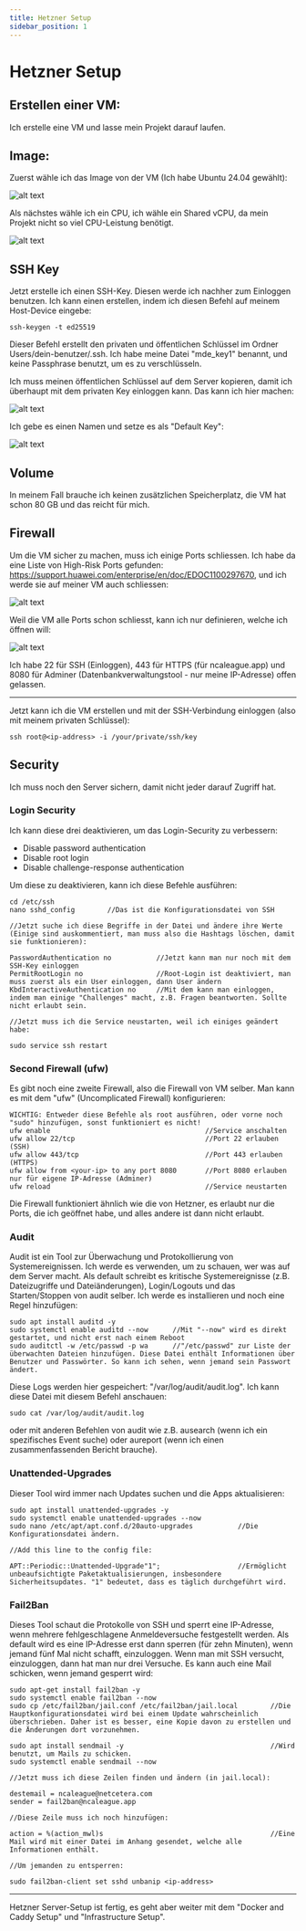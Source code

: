 ```yaml
---
title: Hetzner Setup
sidebar_position: 1
---
```


# Hetzner Setup

## Erstellen einer VM:

Ich erstelle eine VM und lasse mein Projekt darauf laufen.

## Image:

Zuerst wähle ich das Image von der VM (Ich habe Ubuntu 24.04 gewählt):

![alt text](image.png)

Als nächstes wähle ich ein CPU, ich wähle ein Shared vCPU, da mein Projekt nicht so viel CPU-Leistung benötigt.

![alt text](image-1.png)

## SSH Key

Jetzt erstelle ich einen SSH-Key. Diesen werde ich nachher zum Einloggen benutzen. Ich kann einen erstellen, indem ich diesen Befehl auf meinem Host-Device eingebe:

```
ssh-keygen -t ed25519
```

Dieser Befehl erstellt den privaten und öffentlichen Schlüssel im Ordner Users/dein-benutzer/.ssh. Ich habe meine Datei "mde_key1" benannt, und keine Passphrase benutzt, um es zu verschlüsseln.

Ich muss meinen öffentlichen Schlüssel auf dem Server kopieren, damit ich überhaupt mit dem privaten Key einloggen kann. Das kann ich hier machen:

![alt text](image-2.png)

Ich gebe es einen Namen und setze es als "Default Key":

![alt text](image-3.png)

## Volume

In meinem Fall brauche ich keinen zusätzlichen Speicherplatz, die VM hat schon 80 GB und das reicht für mich.

## Firewall

Um die VM sicher zu machen, muss ich einige Ports schliessen. Ich habe da eine Liste von High-Risk Ports gefunden: https://support.huawei.com/enterprise/en/doc/EDOC1100297670, und ich werde sie auf meiner VM auch schliessen:

![alt text](image-4.png)

Weil die VM alle Ports schon schliesst, kann ich nur definieren, welche ich öffnen will:

![alt text](image-5.png)

Ich habe 22 für SSH (Einloggen), 443 für HTTPS (für ncaleague.app) und 8080 für Adminer (Datenbankverwaltungstool - nur meine IP-Adresse) offen gelassen.

---

Jetzt kann ich die VM erstellen und mit der SSH-Verbindung einloggen (also mit meinem privaten Schlüssel):

```
ssh root@<ip-address> -i /your/private/ssh/key
```

## Security

Ich muss noch den Server sichern, damit nicht jeder darauf Zugriff hat.

### Login Security

Ich kann diese drei deaktivieren, um das Login-Security zu verbessern:

- Disable password authentication
- Disable root login
- Disable challenge-response authentication

Um diese zu deaktivieren, kann ich diese Befehle ausführen:

```
cd /etc/ssh
nano sshd_config        //Das ist die Konfigurationsdatei von SSH

//Jetzt suche ich diese Begriffe in der Datei und ändere ihre Werte (Einige sind auskommentiert, man muss also die Hashtags löschen, damit sie funktionieren):

PasswordAuthentication no           //Jetzt kann man nur noch mit dem SSH-Key einloggen
PermitRootLogin no                  //Root-Login ist deaktiviert, man muss zuerst als ein User einloggen, dann User ändern
KbdInteractiveAuthentication no     //Mit dem kann man einloggen, indem man einige "Challenges" macht, z.B. Fragen beantworten. Sollte nicht erlaubt sein.

//Jetzt muss ich die Service neustarten, weil ich einiges geändert habe:

sudo service ssh restart
```

### Second Firewall (ufw)

Es gibt noch eine zweite Firewall, also die Firewall von VM selber. Man kann es mit dem "ufw" (Uncomplicated Firewall) konfigurieren:

```
WICHTIG: Entweder diese Befehle als root ausführen, oder vorne noch "sudo" hinzufügen, sonst funktioniert es nicht!
ufw enable                                      //Service anschalten
ufw allow 22/tcp                                //Port 22 erlauben (SSH)
ufw allow 443/tcp                               //Port 443 erlauben (HTTPS)
ufw allow from <your-ip> to any port 8080       //Port 8080 erlauben nur für eigene IP-Adresse (Adminer)
ufw reload                                      //Service neustarten
```

Die Firewall funktioniert ähnlich wie die von Hetzner, es erlaubt nur die Ports, die ich geöffnet habe, und alles andere ist dann nicht erlaubt.

### Audit

Audit ist ein Tool zur Überwachung und Protokollierung von Systemereignissen. Ich werde es verwenden, um zu schauen, wer was auf dem Server macht. Als default schreibt es kritische Systemereignisse (z.B. Dateizugriffe und Dateiänderungen), Login/Logouts und das Starten/Stoppen von audit selber. Ich werde es installieren und noch eine Regel hinzufügen:

```
sudo apt install auditd -y
sudo systemctl enable auditd --now      //Mit "--now" wird es direkt gestartet, und nicht erst nach einem Reboot
sudo auditctl -w /etc/passwd -p wa      //"/etc/passwd" zur Liste der überwachten Dateien hinzufügen. Diese Datei enthält Informationen über Benutzer und Passwörter. So kann ich sehen, wenn jemand sein Passwort ändert.
```

Diese Logs werden hier gespeichert: "/var/log/audit/audit.log". Ich kann diese Datei mit diesem Befehl anschauen:

```
sudo cat /var/log/audit/audit.log
```

oder mit anderen Befehlen von audit wie z.B. ausearch (wenn ich ein spezifisches Event suche) oder aureport (wenn ich einen zusammenfassenden Bericht brauche).

### Unattended-Upgrades

Dieser Tool wird immer nach Updates suchen und die Apps aktualisieren:

```
sudo apt install unattended-upgrades -y
sudo systemctl enable unattended-upgrades --now
sudo nano /etc/apt/apt.conf.d/20auto-upgrades           //Die Konfigurationsdatei ändern.

//Add this line to the config file:

APT::Periodic::Unattended-Upgrade"1";                   //Ermöglicht unbeaufsichtigte Paketaktualisierungen, insbesondere Sicherheitsupdates. "1" bedeutet, dass es täglich durchgeführt wird.
```

### Fail2Ban

Dieses Tool schaut die Protokolle von SSH und sperrt eine IP-Adresse, wenn mehrere fehlgeschlagene Anmeldeversuche festgestellt werden. Als default wird es eine IP-Adresse erst dann sperren (für zehn Minuten), wenn jemand fünf Mal nicht schafft, einzuloggen. Wenn man mit SSH versucht, einzuloggen, dann hat man nur drei Versuche. Es kann auch eine Mail schicken, wenn jemand gesperrt wird:

```
sudo apt-get install fail2ban -y
sudo systemctl enable fail2ban --now
sudo cp /etc/fail2ban/jail.conf /etc/fail2ban/jail.local        //Die Hauptkonfigurationsdatei wird bei einem Update wahrscheinlich überschrieben. Daher ist es besser, eine Kopie davon zu erstellen und die Änderungen dort vorzunehmen.

sudo apt install sendmail -y                                    //Wird benutzt, um Mails zu schicken.
sudo systemctl enable sendmail --now

//Jetzt muss ich diese Zeilen finden und ändern (in jail.local):

destemail = ncaleague@netcetera.com
sender = fail2ban@ncaleague.app

//Diese Zeile muss ich noch hinzufügen:

action = %(action_mwl)s                                         //Eine Mail wird mit einer Datei im Anhang gesendet, welche alle Informationen enthält.

//Um jemanden zu entsperren:

sudo fail2ban-client set sshd unbanip <ip-address>
```

---

Hetzner Server-Setup ist fertig, es geht aber weiter mit dem "Docker and Caddy Setup" und "Infrastructure Setup".
